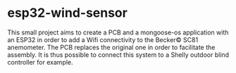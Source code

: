 # esp32-wind-sensor
This small project aims to create a PCB and a mongoose-os application with an ESP32 in order to add a Wifi connectivity to the Becker© SC81 anemometer. The PCB replaces the original one in order to facilitate the assembly. It is thus possible to connect this system to a Shelly outdoor blind controller for example.
